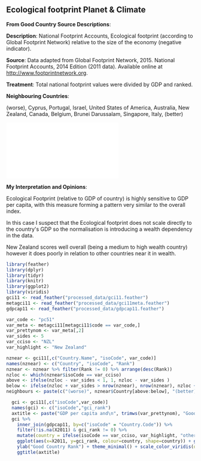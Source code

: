 




## Ecological footprint Planet & Climate

**From Good Country Source Descriptions**:

**Description**: National Footprint Accounts, Ecological footprint (according to Global Footprint Network) relative to the size of the economy (negative indicator).

**Source**: Data adapted from Global Footprint Network, 2015. National Footprint Accounts, 2014 Edition (2011 data). Available online at http://www.footprintnetwork.org.

**Treatment**: Total national footprint values were divided by GDP and ranked.

**Neighbouring Countries**:




(worse), Cyprus, Portugal, Israel, United States of America, Australia, New Zealand, Canada, Belgium, Brunei Darussalam, Singapore, Italy, (better)



![](c051_pc51_files/figure-latex/unnamed-chunk-6-1.pdf)<!-- --> 

**My Interpretation and Opinions**:

Ecological Footprint (relative to GDP of country) is highly sensitive to GDP per capita, with this measure forming a pattern very similar to the overall index.

In this case I suspect that the Ecological footprint does not scale directly to the country's GDP so the normalisation is introducing a wealth dependency in the data.

New Zealand scores well overall (being a medium to high wealth country) however it does poorly in relation to other countries near it in wealth.




```r
library(feather)
library(dplyr)
library(tidyr)
library(knitr)
library(ggplot2)
library(viridis)
gci11 <- read_feather("processed_data/gci11.feather")
metagci11 <- read_feather("processed_data/gci11meta.feather")
gdpcap11 <- read_feather("processed_data/gdpcap11.feather")
```


```r
var_code <- "pc51"
var_meta <- metagci11[metagci11$code == var_code,]
var_prettynom <- var_meta[,2]
var_sides <- 5
var_cciso <- "NZL"
var_highlight <- "New Zealand"
```



```r
nznear <- gci11[,c("Country.Name", "isoCode", var_code)]
names(nznear) <- c("Country", "isoCode", "Rank")
nznear <- nznear %>% filter(Rank != 0) %>% arrange(desc(Rank))
nzloc <- which(nznear$isoCode == var_cciso)
above <- ifelse(nzloc - var_sides < 1, 1, nzloc - var_sides )
below <- ifelse(nzloc + var_sides > nrow(nznear), nrow(nznear), nzloc + var_sides )
neighbours <- paste(c("(worse)", nznear$Country[above:below], "(better)"),collapse=", ")
```



```r
  gci <- gci11[,c("isoCode",var_code)]
  names(gci) <- c("isoCode","gci_rank")
  axtitle <- paste("GDP per capita and\n", trimws(var_prettynom), "Good Country Rank")
  gci %>%
    inner_join(gdpcap11, by=c("isoCode" = "Country.Code")) %>%
    filter(!is.na(X2011) & gci_rank != 0) %>% 
    mutate(country = ifelse(isoCode == var_cciso, var_highlight, "other")) %>%
    ggplot(aes(x=X2011, y=gci_rank, colour=country, shape=country)) + geom_point() + xlab("GDP per capita 2011") +
    ylab("Good Country Rank") + theme_minimal() + scale_color_viridis(discrete=TRUE, begin=0, end=0.9) +
    ggtitle(axtitle)
```
